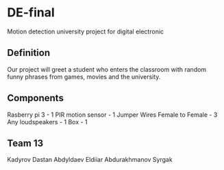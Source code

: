 # DE-final
Motion detection university project for digital electronic
## Definition
Our project will greet a student who enters the classroom with random funny phrases from games, movies and the university.
## Components
Rasberry pi 3 - 1
PIR motion sensor - 1
Jumper Wires Female to Female - 3
Any loudspeakers - 1
Box - 1
## Team 13
Kadyrov Dastan
Abdyldaev Eldiiar
Abdurakhmanov Syrgak
